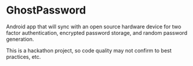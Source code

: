 # GhostPassword
Android app that will sync with an open source hardware device for two factor authentication, encrypted password storage, and random password generation.

This is a hackathon project, so code quality may not confirm to best practices, etc.

